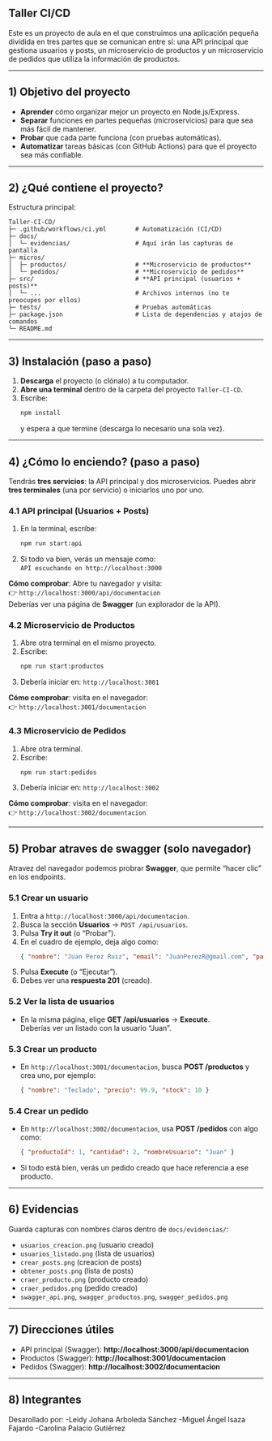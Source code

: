 ## Taller CI/CD 

Este es un proyecto de aula en el que construimos una aplicación pequeña dividida en tres partes que se comunican entre sí: una API principal que gestiona usuarios y posts, un microservicio de productos y un microservicio de pedidos que utiliza la información de productos.

---

## 1) Objetivo del proyecto 
- **Aprender** cómo organizar mejor un proyecto en Node.js/Express.
- **Separar** funciones en partes pequeñas (microservicios) para que sea más fácil de mantener.
- **Probar** que cada parte funciona (con pruebas automáticas).
- **Automatizar** tareas básicas (con GitHub Actions) para que el proyecto sea más confiable.

---

## 2) ¿Qué contiene el proyecto?
Estructura principal:

```
Taller-CI-CD/
├─ .github/workflows/ci.yml        # Automatización (CI/CD)
├─ docs/
│  └─ evidencias/                  # Aquí irán las capturas de pantalla
├─ micros/
│  ├─ productos/                   # **Microservicio de productos**
│  └─ pedidos/                     # **Microservicio de pedidos**
├─ src/                            # **API principal (usuarios + posts)**
│  └─ ...                          # Archivos internos (no te preocupes por ellos)
├─ tests/                          # Pruebas automáticas
├─ package.json                    # Lista de dependencias y atajos de comandos
└─ README.md
```

---

## 3) Instalación (paso a paso)
1. **Descarga** el proyecto (o clónalo) a tu computador.  
2. **Abre una terminal** dentro de la carpeta del proyecto `Taller-CI-CD`.
3. Escribe:
   ```bash
   npm install
   ```
   y espera a que termine (descarga lo necesario una sola vez).

---

## 4) ¿Cómo lo enciendo? (paso a paso)
Tendrás **tres servicios**: la API principal y dos microservicios. Puedes abrir **tres terminales** (una por servicio) o iniciarlos uno por uno.

### 4.1 API principal (Usuarios + Posts)
1. En la terminal, escribe:
   ```bash
   npm run start:api
   ```
2. Si todo va bien, verás un mensaje como:  
   `API escuchando en http://localhost:3000`

**Cómo comprobar**: Abre tu navegador y visita:  
👉 `http://localhost:3000/api/documentacion`  
Deberías ver una página de **Swagger** (un explorador de la API).

### 4.2 Microservicio de Productos
1. Abre otra terminal en el mismo proyecto.
2. Escribe:
   ```bash
   npm run start:productos
   ```
3. Debería iniciar en: `http://localhost:3001`

**Cómo comprobar**: visita en el navegador:  
👉 `http://localhost:3001/documentacion`

### 4.3 Microservicio de Pedidos
1. Abre otra terminal.
2. Escribe:
   ```bash
   npm run start:pedidos
   ```
3. Debería iniciar en: `http://localhost:3002`

**Cómo comprobar**: visita en el navegador:  
👉 `http://localhost:3002/documentacion`

---

## 5) Probar atraves de swagger (solo navegador)
Atravez del navegador podemos probrar  **Swagger**, que permite “hacer clic” en los endpoints.

### 5.1 Crear un usuario
1. Entra a `http://localhost:3000/api/documentacion`.
2. Busca la sección **Usuarios** → `POST /api/usuarios`.
3. Pulsa **Try it out** (o “Probar”).
4. En el cuadro de ejemplo, deja algo como:
   ```json
   { "nombre": "Juan Perez Ruiz", "email": "JuanPerezR@gmail.com", "password": "123" }
   ```
5. Pulsa **Execute** (o “Ejecutar”).  
6. Debes ver una **respuesta 201** (creado).

### 5.2 Ver la lista de usuarios
- En la misma página, elige **GET /api/usuarios** → **Execute**.  
  Deberías ver un listado con la usuario “Juan”.

### 5.3 Crear un producto
- En `http://localhost:3001/documentacion`, busca **POST /productos** y crea uno, por ejemplo:
  ```json
  { "nombre": "Teclado", "precio": 99.9, "stock": 10 }
  ```

### 5.4 Crear un pedido
- En `http://localhost:3002/documentacion`, usa **POST /pedidos** con algo como:
  ```json
  { "productoId": 1, "cantidad": 2, "nombreUsuario": "Juan" }
  ```
- Si todo está bien, verás un pedido creado que hace referencia a ese producto.

---

## 6) Evidencias 
Guarda capturas con nombres claros dentro de `docs/evidencias/`:
- `usuarios_creacion.png` (usuario creado)
- `usuarios_listado.png` (lista de usuarios)
- `crear_posts.png`  (creacion de posts)
- `obtener_posts.png`  (lista de posts)
- `craer_producto.png` (producto creado)
- `craer_pedidos.png` (pedido creado)
- `swagger_api.png`, `swagger_productos.png`, `swagger_pedidos.png`

---

## 7) Direcciones útiles 
- API principal (Swagger): **http://localhost:3000/api/documentacion**
- Productos (Swagger): **http://localhost:3001/documentacion**
- Pedidos (Swagger): **http://localhost:3002/documentacion**

---

## 8) Integrantes
Desarollado por: 
-Leidy Johana Arboleda Sánchez
-Miguel Ángel Isaza Fajardo
-Carolina Palacio Gutiérrez
